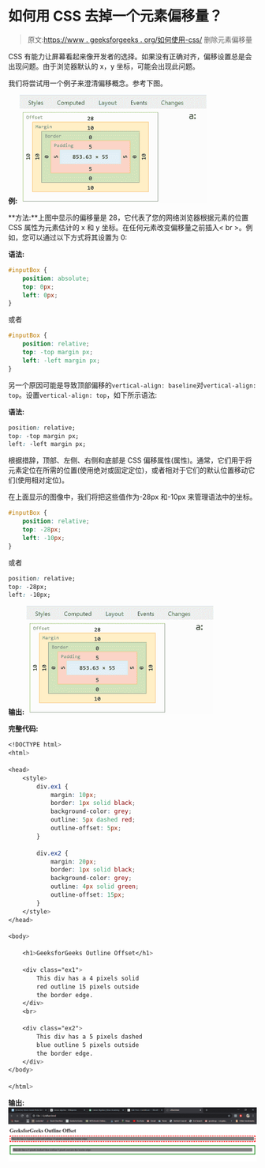 # 如何用 CSS 去掉一个元素偏移量？

> 原文:[https://www . geeksforgeeks . org/如何使用-css/](https://www.geeksforgeeks.org/how-to-get-rid-of-an-element-offset-using-css/) 删除元素偏移量

CSS 有能力让屏幕看起来像开发者的选择。如果没有正确对齐，偏移设置总是会出现问题。由于浏览器默认的 x，y 坐标，可能会出现此问题。

我们将尝试用一个例子来澄清偏移概念。参考下图。

**例:**
![](img/8cab498f444f1f7f286af520543086c9.png)

**方法:**上图中显示的偏移量是 28，它代表了您的网络浏览器根据元素的位置 CSS 属性为元素估计的 x 和 y 坐标。在任何元素改变偏移量之前插入< br >。例如，您可以通过以下方式将其设置为 0:

**语法:**

```css
#inputBox {
    position: absolute;
    top: 0px;
    left: 0px;
}

```

或者

```css
#inputBox {
    position: relative;
    top: -top margin px;
    left: -left margin px;
}

```

另一个原因可能是导致顶部偏移的`vertical-align: baseline`对`vertical-align: top`。设置`vertical-align: top`，如下所示语法:

**语法:**

```css
position: relative;
top: -top margin px;
left: -left margin px;

```

根据措辞，顶部、左侧、右侧和底部是 CSS 偏移属性(属性)。通常，它们用于将元素定位在所需的位置(使用绝对或固定定位)，或者相对于它们的默认位置移动它们(使用相对定位)。

在上面显示的图像中，我们将把这些值作为-28px 和-10px 来管理语法中的坐标。

```css
#inputBox {
    position: relative;
    top: -28px;
    left: -10px;
}

```

或者

```css
position: relative;
top: -28px;
left: -10px;

```

**输出:**
![](img/e4c29204b3289c9550efac8186f31f7c.png)

**完整代码:**

```css
<!DOCTYPE html>
<html>

<head>
    <style>
        div.ex1 {
            margin: 10px;
            border: 1px solid black;
            background-color: grey;
            outline: 5px dashed red;
            outline-offset: 5px;
        }

        div.ex2 {
            margin: 20px;
            border: 1px solid black;
            background-color: grey;
            outline: 4px solid green;
            outline-offset: 15px;
        }
    </style>
</head>

<body>

    <h1>GeeksforGeeks Outline Offset</h1>

    <div class="ex1">
        This div has a 4 pixels solid 
        red outline 15 pixels outside 
        the border edge.
    </div>
    <br>

    <div class="ex2">
        This div has a 5 pixels dashed 
        blue outline 5 pixels outside 
        the border edge.
    </div>
</body>

</html>
```

**输出:**
![](img/6bf693dd57af16222fe0fbff1a981a24.png)